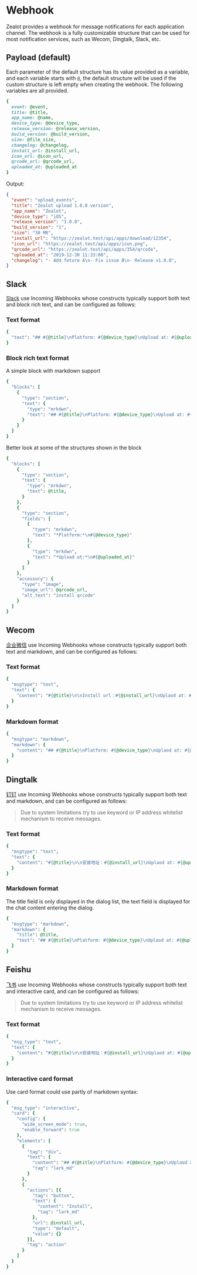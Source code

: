 # Webhook

Zealot provides a webhook for message notifications for each application channel.
The webhook is a fully customizable structure that can be used for most notification services, such as Wecom, Dingtalk, Slack, etc.

## Payload (default)

Each parameter of the default structure has its value provided as a variable,
and each variable starts with `@`, the default structure will be used if the custom structure is left empty when creating the webhook.
The following variables are all provided.

```ruby
{
  event: @event,
  title: @title,
  app_name: @name,
  device_type: @device_type,
  release_version: @release_version,
  build_version: @build_version,
  size: @file_size,
  changelog: @changelog,
  install_url: @install_url,
  icon_url: @icon_url,
  qrcode_url: @qrcode_url,
  uploaded_at: @uploaded_at
}
```

Output:

```json
{
  "event": "upload_events",
  "title": "Zealot upload 1.0.0 version",
  "app_name": "Zealot",
  "device_type": "iOS",
  "release_version": "1.0.0",
  "build_version": "1",
  "size": "30 MB",
  "install_url": "https://zealot.test/api/apps/download/12354",
  "icon_url": "https://zealot.test/api/apps/icon.png",
  "qrcode_url": "https://zealot.test/api/apps/354/qrcode",
  "uploaded_at": "2019-12-30 11:33:00",
  "changelog": "- Add feture A\n- Fix issue B\n- Release v1.0.0",
}
```

## Slack

[Slack](https://api.slack.com/messaging/webhooks) use Incoming Webhooks whose constructs
typically support both text and block rich text, and can be configured as follows:
### Text format

```ruby
{
  "text": "## #{@title}\nPlatform: #{@device_type}\nUpload at: #{@uploaded_at}"
}
```

### Block rich text format

A simple block with markdown support

```ruby
{
  "blocks": [
    {
      "type": "section",
      "text": {
        "type": "mrkdwn",
        "text": "## #{@title}\nPlatform: #{@device_type}\nUpload at: #{@uploaded_at}\nInstal QRcode:\n![qrcode](#{@qrcode_url})"
      }
    }
  ]
}
```

Better look at some of the structures shown in the block

```ruby
{
  "blocks": [
    {
      "type": "section",
      "text": {
        "type": "mrkdwn",
        "text": @title,
      }
    },
    {
      "type": "section",
      "fields": [
        {
          "type": "mrkdwn",
          "text": "*Platform:*\n#{@device_type}"
        },
        {
          "type": "mrkdwn",
          "text": "*Upload at:*\n#{@uploaded_at}"
        }
      ]
    },
    "accessory": {
      "type": "image",
      "image_url": @qrcode_url,
      "alt_text": "install qrcode"
    }
  ]
}
```


## Wecom

[企业微信](https://work.weixin.qq.com/api/doc/90000/90136/91770) use Incoming Webhooks whose constructs
typically support both text and markdown, and can be configured as follows:

### Text format

```ruby
{
  "msgtype": "text",
  "text": {
    "content": "#{@title}\n\nInstall url：#{@install_url}\nUplaod at: #{@uploaded_at}"
  }
}
```

### Markdown format

```ruby
{
  "msgtype": "markdown",
  "markdown": {
    "content": "## #{@title}\nPlatform: #{@device_type}\nUplaod at: #{@uploaded_at}\nInstall QRcode:\n![qrcode](#{@qrcode_url})"
  }
}
```

## Dingtalk

[钉钉](https://developers.dingtalk.com/document/robots/custom-robot-access#section-e4x-4y8-9k0) use Incoming Webhooks whose constructs
typically support both text and markdown, and can be configured as follows:

> Due to system limitations try to use keyword or IP address whitelist mechanism to receive messages.
### Text format

```ruby
{
  "msgtype": "text",
  "text": {
    "content": "#{@title}\n\n安装地址：#{@install_url}\nUplaod at: #{@uploaded_at}"
  }
}
```

### Markdown format

The title field is only displayed in the dialog list, the text field is displayed for the chat content entering the dialog.

```ruby
{
  "msgtype": "markdown",
  "markdown": {
    "title": @title,
    "text": "## #{@title}\nPlatform: #{@device_type}\nUplaod at: #{@uploaded_at}\nInstall QRcode:\n![qrcode](#{@qrcode_url})"
  }
}
```

## Feishu

[飞书](https://open.feishu.cn/document/ukTMukTMukTM/ucTM5YjL3ETO24yNxkjN) use Incoming Webhooks whose constructs
typically support both text and interactive card, and can be configured as follows:

> Due to system limitations try to use keyword or IP address whitelist mechanism to receive messages.

### Text format

```ruby
{
  "msg_type": "text",
  "text": {
    "content": "#{@title}\n\n安装地址：#{@install_url}\nUplaod at: #{@uploaded_at}"
  }
}
```

### Interactive card format

Use card format could use partly of markdown syntax:

```ruby
{
  "msg_type": "interactive",
  "card": {
    "config": {
      "wide_screen_mode": true,
      "enable_forward": true
    },
    "elements": [
      {
        "tag": "div",
        "text": {
          "content": "## #{@title}\nPlatform: #{@device_type}\nUplaod at: #{@uploaded_at}\nInstall QRcode:\n![qrcode](#{@qrcode_url})",
          "tag": "lark_md"
        }
      },
      {
        "actions": [{
          "tag": "button",
          "text": {
            "content": "Install",
            "tag": "lark_md"
          },
          "url": @install_url,
          "type": "default",
          "value": {}
        }],
        "tag": "action"
      }
    ]
  }
}
```
